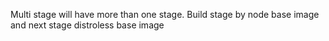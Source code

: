 Multi stage will have more than one stage. Build stage by node base image and next stage distroless base image
